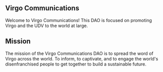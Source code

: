 ## Virgo Communications

Welcome to Virgo Communications! This DAO is focused on promoting Virgo and the UDV to the world at large.

## Mission

The mission of the Virgo Communications DAO is to spread the word of Virgo across the world. To inform, to captivate, and to engage the world's disenfranchised people to get together to build a sustainable future.
